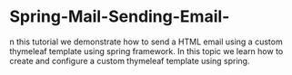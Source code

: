 # Spring-Mail-Sending-Email-
n this tutorial we demonstrate how to send a HTML email using a custom thymeleaf template using spring framework. In this topic we learn how to create and configure a custom thymeleaf template using spring.
